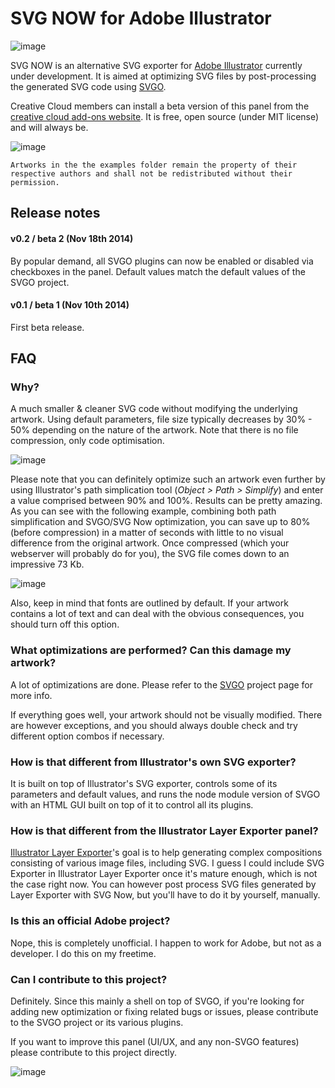 # SVG NOW for Adobe Illustrator

![image](pics/SVGNOW.png)

SVG NOW is an alternative SVG exporter for [Adobe Illustrator](http://www.adobe.com/products/illustrator.html) currently under development. It is aimed at optimizing SVG files by post-processing the generated SVG code using [SVGO](https://github.com/svg/svgo).

Creative Cloud members can install a beta version of this panel from the [creative cloud add-ons website](https://creative.adobe.com/addons/products/4272#.VGSW8VPF8Q4). It is free, open source (under MIT license) and will always be.

![image](pics/screencap.png)

	Artworks in the the examples folder remain the property of their respective authors and shall not be redistributed without their permission.


## Release notes

#### v0.2 / beta 2 (Nov 18th 2014)

By popular demand, all SVGO plugins can now be enabled or disabled via checkboxes in the panel. Default values match the default values of the SVGO project.


#### v0.1 / beta 1 (Nov 10th 2014)

First beta release.


## FAQ

### Why?
A much smaller & cleaner SVG code without modifying the underlying artwork. Using default parameters, file size typically decreases by 30% - 50% depending on the nature of the artwork. Note that there is no file compression, only code optimisation.

![image](pics/jeanne-compared.png)

Please note that you can definitely optimize such an artwork even further by using Illustrator's path simplication tool (*Object > Path > Simplify*) and enter a value comprised between 90% and 100%. Results can be pretty amazing. As you can see with the following example, combining both path simplification and SVGO/SVG Now optimization, you can save up to 80% (before compression) in a matter of seconds with little to no visual difference from the original artwork. Once compressed (which your webserver will probably do for you), the SVG file comes down to an impressive 73 Kb.

![image](pics/jeanne-compared-simplified.png)

Also, keep in mind that fonts are outlined by default. If your artwork contains a lot of text and can deal with the obvious consequences, you should turn off this option.

### What optimizations are performed? Can this damage my artwork?

A lot of optimizations are done. Please refer to the [SVGO](https://github.com/svg/svgo) project page for more info.

If everything goes well, your artwork should not be visually modified. There are however exceptions, and you should always double check and try different option combos if necessary.


### How is that different from Illustrator's own SVG exporter?
It is built on top of Illustrator's SVG exporter, controls some of its parameters and default values, and runs the node module version of SVGO with an HTML GUI built on top of it to control all its plugins.


### How is that different from the Illustrator Layer Exporter panel?
[Illustrator Layer Exporter](https://github.com/davidderaedt/Illustrator-Layer-Exporter)'s goal is to help generating complex compositions consisting of various image files, including SVG. I guess I could include SVG Exporter in Illustrator Layer Exporter once it's mature enough, which is not the case right now. You can however post process SVG files generated by Layer Exporter with SVG Now, but you'll have to do it by yourself, manually.

### Is this an official Adobe project?

Nope, this is completely unofficial. I happen to work for Adobe, but not as a developer. I do this on my freetime.

### Can I contribute to this project?

Definitely. Since this mainly a shell on top of SVGO, if you're looking for adding new optimization or fixing related bugs or issues, please contribute to the SVGO project or its various plugins.

If you want to improve this panel (UI/UX, and any non-SVGO features) please contribute to this project directly.

![image](pics/SVGNOW.gif)
